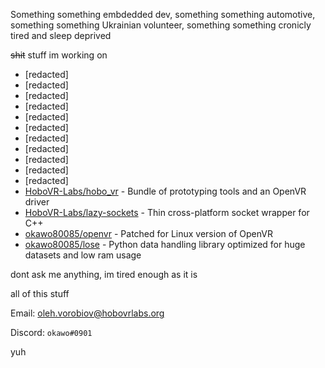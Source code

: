 Something something embdedded dev, something something automotive, something something Ukrainian volunteer, something something cronicly tired and sleep deprived

~~shit~~ stuff im working on
* [redacted]
* [redacted]
* [redacted]
* [redacted]
* [redacted]
* [redacted]
* [redacted]
* [redacted]
* [redacted]
* [redacted]
* [redacted]
* [HoboVR-Labs/hobo_vr](https://github.com/HoboVR-Labs/hobo_vr) - Bundle of prototyping tools and an OpenVR driver
* [HoboVR-Labs/lazy-sockets](https://github.com/HoboVR-Labs/lazy-sockets) - Thin cross-platform socket wrapper for C++
* [okawo80085/openvr](https://github.com/okawo80085/openvr) - Patched for Linux version of OpenVR
* [okawo80085/lose](https://github.com/okawo80085/lose) - Python data handling library optimized for huge datasets and low ram usage


dont ask me anything, im tired enough as it is


all of this stuff

Email: oleh.vorobiov@hobovrlabs.org

Discord: `okawo#0901`

yuh



